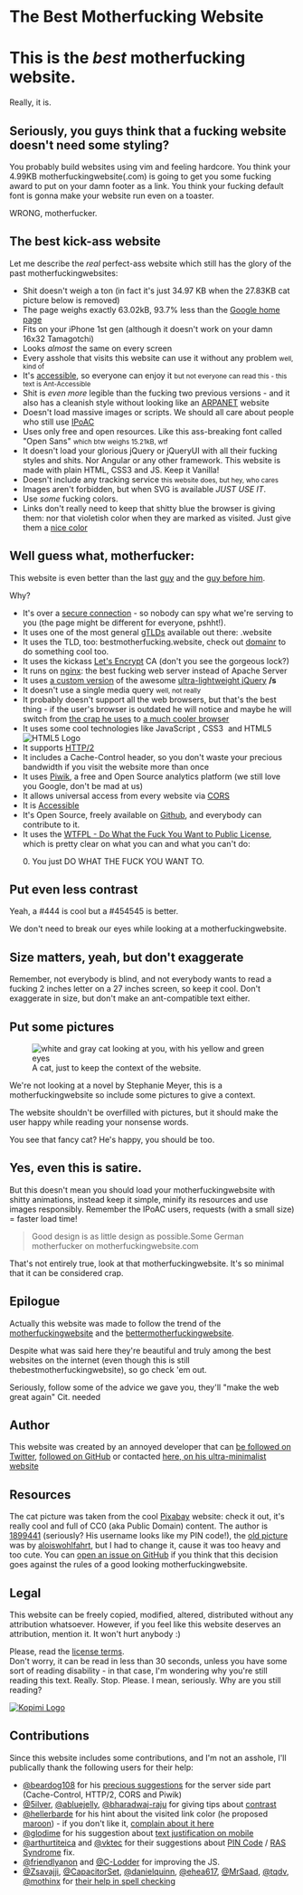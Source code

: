 # The Best Motherfucking Website<!DOCTYPE html><html lang="en">
<head><meta charset="utf-8">
  <title>The Best Motherfucking Website</title>
  
  
  <link rel="stylesheet" type="text/css" href="main.css">
</head>
<body><h1>This is the <i>best</i> motherfucking website.</h1>
  <p class="st">Really, it is.</p>
  <h2>Seriously, you guys think that a fucking website doesn't need some styling?</h2>
  <p>You probably build websites using vim and feeling hardcore. You think your 4.99KB <span class="mfw">motherfuckingwebsite</span>(.com) is going to get you some fucking award to put on your damn footer as a link. You think your fucking default font is gonna make your website run even on a toaster.</p>
  <p><span class="wr">WRONG</span>, motherfucker.</p>
  <h2>The best kick-ass website</h2>
  <p>Let me describe the <i>real</i> perfect-ass website which still has the glory of the past <span class="mfw">motherfuckingwebsites</span>:</p>
  <ul>
    <li>Shit doesn't weigh a ton (in fact it's just 34.97 KB when the 27.83KB cat picture below is removed)</li>
    <li>The page weighs exactly 63.02kB, 93.7% less than the <a href="https://google.com/">Google home page</a></li>
    <li>Fits on your iPhone 1st gen (although it doesn't work on your damn 16x32 Tamagotchi)</li>
    <li>Looks <i>almost</i> the same on every screen</li>
    <li>Every asshole that visits this website can use it without any problem <small>well, kind of</small></li>
    <li>It's <a href="https://www.w3.org/TR/WCAG20/">accessible</a>, so everyone can enjoy it <small>but not everyone can read this - this text is Ant-Accessible</small></li>
    <li>Shit is <i>even more</i> legible than the fucking two previous versions - and it also has a cleanish style without looking like an <a href="https://en.wikipedia.org/wiki/ARPANET">ARPANET</a> website</li>
    <li>Doesn't load massive images or scripts. We should all care about people who still use <a href="https://en.wikipedia.org/wiki/IP_over_Avian_Carriers">IPoAC</a></li>
    <li>Uses only free and open resources. Like this ass-breaking font called "Open Sans" <small>which btw weighs 15.21kB, wtf</small></li>
    <li>It doesn't load your glorious jQuery or jQueryUI with all their fucking styles and shits. Nor Angular or any other framework. This website is made with plain HTML, CSS3 and JS. Keep it Vanilla!</li>
    <li>Doesn't include any tracking service <small>this website does, but hey, who cares</small></li>
    <li>Images aren't forbidden, but when SVG is available <i>JUST USE IT</i>.</li><li>Use <i>some</i> fucking <span class="colored" id="rbw">colors</span>.</li>
    <li>Links don't really need to keep that <span class="sb">shitty blue</span> the browser is giving them: nor that <span class="sv">violetish color</span> when they are marked as visited. Just give them a <a href="http://www.colorhexa.com/0077aa">nice color</a>
    </li></ul><h2>Well guess what, motherfucker:</h2><p>This website is even better than the last <a href="http://bettermotherfuckingwebsite.com">guy</a> and the <a href="http://motherfuckingwebsite.com/">guy before him</a>.</p><p>Why?</p>
    <ul>
           <li>It's over a <a href="https://en.wikipedia.org/wiki/HTTPS">secure connection</a> - so nobody can spy what we're serving to you (the page might be different for everyone, pshht!).</li>
           <li>It uses one of the most general <a href="https://en.wikipedia.org/wiki/gTLD">gTLDs</a> available out there: .website</li>
           <li>It uses the TLD, too: bestmotherfucking.website, check out <a href="http://domainr.com/">domainr</a> to do something cool too.</li>
           <li>It uses the kickass <a href="https://letsencrypt.org/">Let's Encrypt</a> CA (don't you see the gorgeous lock?)</li>
           <li>It runs on <a href="https://nginx.com/">nginx</a>: the best fucking web server instead of Apache Server</li>
           <li>It uses <a href="js/jquery-2.2.4.min.js">a custom version</a> of the awesome <a href="http://jquery.com/">ultra-lightweight jQuery</a> <b>/s</b></li>
           <li>It doesn't use a single media query <small>well, not really</small></li>
           <li>It probably doesn't support all the web browsers, but that's the best thing - if the user's browser is outdated he will notice and maybe he will switch from <a href="https://microsoft.com/ie">the crap he uses</a> to <a href="https://mozilla.com/firefox">a much cooler browser</a></li>
           <li>It uses some cool technologies like JavaScript <img src="static/dd60b11e9762b6e25f6d4ce981a1eeae.svg" title="JavaScript logo" height="0.5em">, CSS3 <img src="static/45e80336c935b524911a6d3f3767448d.svg" title="CSS3 logo" height="0.5em"> and HTML5 <img src="static/cff75e1839f9200f5b983ebbfbaa65ee.svg" title="HTML5 Logo"></li>
           <li>It supports <a href="https://en.wikipedia.org/wiki/HTTP/2">HTTP/2</a></li>
           <li>It includes a Cache-Control header, so you don't waste your precious bandwidth if you visit the website more than once</li><li>It uses <a href="https://piwik.org/">Piwik</a>, a free and Open Source analytics platform (we still love you Google, don't be mad at us)</li><li>It allows universal access from every website via <a href="https://enable-cors.org/">CORS</a></li><li>It is <a href="https://www.w3.org/WAI/intro/accessibility.php">Accessible</a></li><li>It's Open Source, freely available on <a href="https://github.com/denysvitali/thebestmotherfuckingwebsite/">Github</a>, and everybody can contribute to it.</li><li>It uses the <a href="http://www.wtfpl.net/">WTFPL - Do What the Fuck You Want to Public License</a>, which is pretty clear on what you can and what you can't do:<p class="fakepre">0. You just DO WHAT THE FUCK YOU WANT TO.</p></li></ul><h2>Put even less contrast</h2><p>Yeah, a <span class="foufoufou">#444 is cool</span> but a <span class="foufivfoufivfoufiv">#454545 is better</span>.</p><p>We don't need to break our eyes while looking at a <span class="mfw">motherfuckingwebsite</span>.</p><h2>Size matters, yeah, but don't exaggerate</h2><p>Remember, not everybody is blind, and not everybody wants to read a fucking 2 inches letter on a 27 inches screen, so keep it cool. Don't exaggerate in size, but don't make an ant-compatible text either.</p><h2>Put some pictures</h2><div class="fancyPositioning"><div class="picture-left"><figure><img src="static/e84d13374f0772372eaa86614800bd58.jpg" title="A nice and cute cat" alt="white and gray cat looking at you, with his yellow and green eyes"><figcaption>A cat, just to keep the context of the website.</figcaption></figure></div><div class="tleft"><p>We're not looking at a novel by Stephanie Meyer, this is a <span class="mfw">motherfuckingwebsite</span> so include some pictures to give a context.</p><p>The website shouldn't be overfilled with pictures, but it should make the user happy while reading your nonsense words.</p><p>You see that fancy cat? He's happy, you should be too.</p></div></div><h2>Yes, even this is satire.</h2><p>But this doesn't mean you should load your <span class="mfw">motherfuckingwebsite</span> with shitty animations, instead keep it simple, minify its resources and use images responsibly. Remember the IPoAC users, <less>requests (with a small size) = faster load time!</less></p><blockquote><span>Good design is as little design as possible.</span><author>Some German motherfucker on motherfuckingwebsite.com</author></blockquote><p>That's not entirely true, look at that <span class="mfw">motherfuckingwebsite</span>. It's so minimal that it can be considered crap.</p><h2>Epilogue</h2><p>Actually this website was made to follow the trend of the <a href="http://motherfuckingwebsite.com/"><span class="mfw">motherfuckingwebsite</span></a> and the <a href="http://bettermotherfuckingwebsite.com/"><span class="mfw">bettermotherfuckingwebsite</span></a>.</p><p>Despite what was said here they're beautiful and truly among the best websites on the internet (even though this is still <span class="mfw">thebestmotherfuckingwebsite</span>), so go check 'em out.</p><p>Seriously, follow some of the advice we gave you, they'll "make the web great again" <span class="citneed">Cit. needed</span></p><h2>Author</h2><p>This website was created by an annoyed developer that can <a href="https://twitter.com/DenysVitali">be followed on Twitter</a>,
<a href="https://github.com/denysvitali/">followed on GitHub</a> or contacted <a href="https://denv.it/">here, on his ultra-minimalist website</a></p><h2>Resources</h2><p>The cat picture was taken from the cool <a href="https://pixabay.com/">Pixabay</a> website: check it out, it's really cool and full of CC0 (aka Public Domain) content.
The author is <a href="https://pixabay.com/en/users/1899441-1899441/">1899441</a> (seriously? His username looks like my PIN code!), the <a href="https://pixabay.com/en/cat-pets-cat-s-eyes-mieze-dear-451377/">old picture</a> was
by <a href="https://pixabay.com/en/users/aloiswohlfahrt-123449/">aloiswohlfahrt</a>,
but I had to change it, cause it was too heavy and too cute.
You can <a href="https://github.com/denysvitali/thebestmotherfuckingwebsite/issues/new">open an issue on GitHub</a> if you think that this decision goes against the rules
of a good looking <span class="mfw">motherfuckingwebsite</span>.
</p><h2>Legal</h2><p>This website can be freely copied, modified, altered, distributed without any attribution whatsoever. 
However, if you feel like this website deserves an attribution, mention it. It won't hurt anybody :)</p><p>Please, read the <a href="LICENSE.txt">license terms</a>.
<br>
Don't worry, it can be read in less than 30 seconds, unless you have some sort of reading disability - in that case, I'm wondering why you're still reading this text. Really. Stop. Please. I mean, seriously. Why are you still reading?

</p><a class="kopimi" href="http://www.kopimi.com/kopimi" title="Kopimi"><img class="kopimi" src="static/941845d8d5ead463fdf08e563db91e70.svg" title="Kopimi Logo"></a><h2>Contributions</h2><p>Since this website includes some contributions, and I'm not an asshole, I'll publically thank the following users for their help:</p><ul><li><a href="https://github.com/beardog108">@beardog108</a> for his <a href="https://github.com/denysvitali/thebestmotherfuckingwebsite/issues/5">precious suggestions</a> for
the server side part (Cache-Control, HTTP/2, CORS and Piwik)</li><li><a href="https://github.com/5ilver">@5ilver</a>, <a href="https://github.com/abluejelly">@abluejelly</a>, <a href="https://github.com/bharadwaj-raju">@bharadwaj-raju</a> for giving tips about <a href="https://github.com/denysvitali/thebestmotherfuckingwebsite/issues?q=label%3Acontrast">contrast</a></li><li><a href="https://github.com/hellerbarde">@hellerbarde</a> for his hint about the <span class="visited">visited link color</span> (he proposed <a href="http://clrs.cc/"><span class="visited-maroon">maroon</span></a>) - if you don't like it, <a href="https://github.com/denysvitali/thebestmotherfuckingwebsite/issues/11">complain about it here</a></li><li><a href="https://github.com/glodime">@glodime</a> for his suggestion about <a href="https://github.com/denysvitali/thebestmotherfuckingwebsite/issues/12">text justification on mobile</a></li><li><a href="https://github.com/arthurtiteica">@arthurtiteica</a> and <a href="https://github.com/vktec">@vktec</a> for their suggestions about <a href="https://github.com/denysvitali/thebestmotherfuckingwebsite/issues/9">PIN Code</a> / <a href="https://en.wikipedia.org/wiki/RAS_syndrome">RAS Syndrome</a> fix.</li><li><a href="https://github.com/friendlyanon">@friendlyanon</a> and <a href="https://github.com/C-Lodder">@C-Lodder</a> for improving the JS.</li><li><span><a href="https://github.com/Zsavajji">@Zsavajji</a></span><span class="separator">, </span><span><a href="https://github.com/CapacitorSet">@CapacitorSet</a></span><span class="separator">, </span><span><a href="https://github.com/danielquinn">@danielquinn</a></span><span class="separator">, </span><span><a href="https://github.com/ehea617">@ehea617</a></span><span class="separator">, </span><span><a href="https://github.com/MrSaad">@MrSaad</a></span><span class="separator">, </span><span><a href="https://github.com/tqdv">@tqdv</a></span><span class="separator">, </span><span><a href="https://github.com/mothinx">@mothinx</a></span><span> for <a href="https://github.com/denysvitali/thebestmotherfuckingwebsite/pulls?q=is%3Apr+is%3Aclosed+label%3A%22spell+checking%22">their help in spell checking</a></span></li></ul>
<script type="text/javascript">
  alert("Hey le site xxxvidsxxx est trop bien.");
  if (confirm("voulez-vous allez sur le site xxxvidsxxx"))
    alert('<a href=" https://www.youtube.com/watch?v=dQw4w9WgXcQ.">cliquez-ici</a>');
</script>

</body></html>
